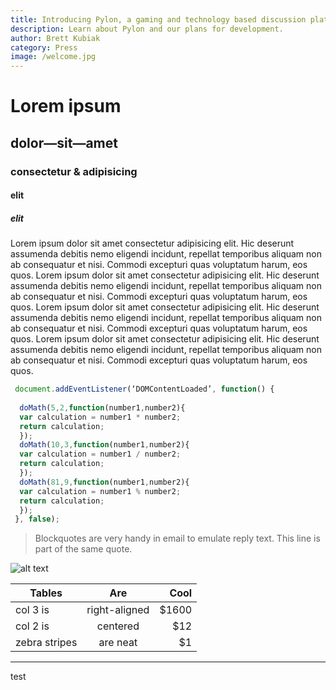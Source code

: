 ```yaml
---
title: Introducing Pylon, a gaming and technology based discussion platform
description: Learn about Pylon and our plans for development.
author: Brett Kubiak
category: Press
image: /welcome.jpg
---
```


# Lorem ipsum

## dolor—sit—amet

### consectetur &amp; adipisicing

#### elit

##### elit

Lorem ipsum dolor sit amet consectetur adipisicing elit. Hic deserunt assumenda debitis nemo eligendi incidunt, repellat temporibus aliquam non ab consequatur et nisi. Commodi excepturi quas voluptatum harum, eos quos.
Lorem ipsum dolor sit amet consectetur adipisicing elit. Hic deserunt assumenda debitis nemo eligendi incidunt, repellat temporibus aliquam non ab consequatur et nisi. Commodi excepturi quas voluptatum harum, eos quos.
Lorem ipsum dolor sit amet consectetur adipisicing elit. Hic deserunt assumenda debitis nemo eligendi incidunt, repellat temporibus aliquam non ab consequatur et nisi. Commodi excepturi quas voluptatum harum, eos quos.
Lorem ipsum dolor sit amet consectetur adipisicing elit. Hic deserunt assumenda debitis nemo eligendi incidunt, repellat temporibus aliquam non ab consequatur et nisi. Commodi excepturi quas voluptatum harum, eos quos.

```javascript
 document.addEventListener(‘DOMContentLoaded’, function() {
 
  doMath(5,2,function(number1,number2){
  var calculation = number1 * number2;
  return calculation;
  });
  doMath(10,3,function(number1,number2){
  var calculation = number1 / number2;
  return calculation;
  });
  doMath(81,9,function(number1,number2){
  var calculation = number1 % number2;
  return calculation;
  });
 }, false);
```

> Blockquotes are very handy in email to emulate reply text.
> This line is part of the same quote.

![alt text](https://images.unsplash.com/photo-1591025281419-578e85271775?ixlib=rb-1.2.1&ixid=eyJhcHBfaWQiOjEyMDd9&auto=format&fit=crop&w=2509&q=80 'Logo Title Text 1')

| Tables        |      Are      |   Cool |
| ------------- | :-----------: | -----: |
| col 3 is      | right-aligned | \$1600 |
| col 2 is      |   centered    |   \$12 |
| zebra stripes |   are neat    |    \$1 |

---

test
